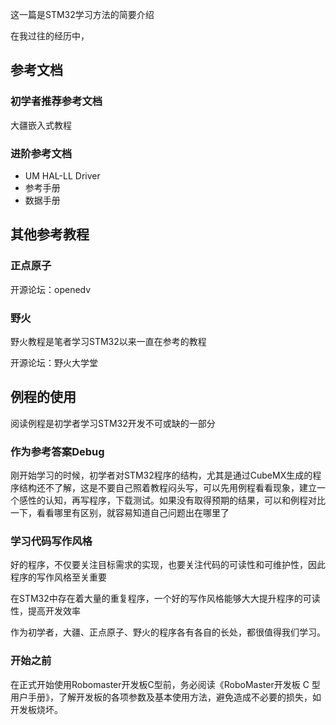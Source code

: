 这一篇是STM32学习方法的简要介绍

在我过往的经历中，

## 参考文档
### 初学者推荐参考文档
大疆嵌入式教程

### 进阶参考文档
- UM HAL-LL Driver
- 参考手册
- 数据手册


## 其他参考教程
### 正点原子

开源论坛：openedv
### 野火
野火教程是笔者学习STM32以来一直在参考的教程

开源论坛：野火大学堂
## 例程的使用
阅读例程是初学者学习STM32开发不可或缺的一部分

### 作为参考答案Debug
刚开始学习的时候，初学者对STM32程序的结构，尤其是通过CubeMX生成的程序结构还不了解，这是不要自己照着教程闷头写，可以先用例程看看现象，建立一个感性的认知，再写程序，下载测试。如果没有取得预期的结果，可以和例程对比一下，看看哪里有区别，就容易知道自己问题出在哪里了

### 学习代码写作风格
好的程序，不仅要关注目标需求的实现，也要关注代码的可读性和可维护性，因此程序的写作风格至关重要

在STM32中存在着大量的重复程序，一个好的写作风格能够大大提升程序的可读性，提高开发效率

作为初学者，大疆、正点原子、野火的程序各有各自的长处，都很值得我们学习。

### 开始之前
在正式开始使用Robomaster开发板C型前，务必阅读《RoboMaster开发板 C 型用户手册》，了解开发板的各项参数及基本使用方法，避免造成不必要的损失，如开发板烧坏。